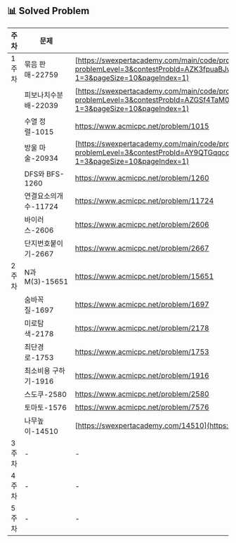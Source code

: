 ## 📊 Solved Problem

| 주차  | 문제                          | 문제 링크 |
|------|-----------------------------|-----------|
| 1주차 | 묶음 판매-22759               | [https://swexpertacademy.com/main/code/problem/22759](https://swexpertacademy.com/main/code/problem/problemDetail.do?problemLevel=3&contestProbId=AZK3fpuaBJwDFAXk&categoryId=AZK3fpuaBJwDFAXk&categoryType=CODE&problemTitle=&orderBy=FIRST_REG_DATETIME&selectCodeLang=ALL&select-1=3&pageSize=10&pageIndex=1) |
|  | 피보나치수분배-22039               | [https://swexpertacademy.com/main/code/problem/22039](https://swexpertacademy.com/main/code/problem/problemDetail.do?problemLevel=3&contestProbId=AZGSf4TaM08DFAXd&categoryId=AZGSf4TaM08DFAXd&categoryType=CODE&problemTitle=&orderBy=FIRST_REG_DATETIME&selectCodeLang=ALL&select-1=3&pageSize=10&pageIndex=1)|
|  | 수열 정렬-1015                         | https://www.acmicpc.net/problem/1015 |
| | 방울 마술-20934                        | [https://swexpertacademy.com/main/code/problem/20934](https://swexpertacademy.com/main/code/problem/problemDetail.do?problemLevel=3&contestProbId=AY9QTGqqcckDFAVF&categoryId=AY9QTGqqcckDFAVF&categoryType=CODE&problemTitle=&orderBy=FIRST_REG_DATETIME&selectCodeLang=ALL&select-1=3&pageSize=10&pageIndex=1) |
|  | DFS와 BFS-1260                         | https://www.acmicpc.net/problem/1260|
|  | 연결요소의개수-11724                          | https://www.acmicpc.net/problem/11724 |
|  | 바이러스-2606                          | https://www.acmicpc.net/problem/2606 |
|  | 단지번호붙이기-2667                          | https://www.acmicpc.net/problem/2667 |
| 2주차 |N과M(3)-15651 | https://www.acmicpc.net/problem/15651 |
| | 숨바꼭질-1697 | https://www.acmicpc.net/problem/1697 |
|| 미로탐색-2178 | https://www.acmicpc.net/problem/2178 |
|   |최단경로-1753 | https://www.acmicpc.net/problem/1753|
|  | 최소비용 구하기-1916                          |https://www.acmicpc.net/problem/1916 |
|  | 스도쿠-2580                          | https://www.acmicpc.net/problem/2580|
|  | 토마토-1576                          | https://www.acmicpc.net/problem/7576|
|  | 나무높이-14510| [https://swexpertacademy.com/14510](https://swexpertacademy.com/main/code/userProblem/userProblemDetail.do?contestProbId=AYFofW8qpXYDFAR4&) |
| 3주차 | -                          | - |
| 4주차 | -                          | - |
| 5주차 | -                          | - |
